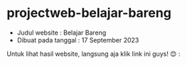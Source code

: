 # projectweb-belajar-bareng
- Judul website : Belajar Bareng 
- Dibuat pada tanggal : 17 September 2023

Untuk lihat hasil website, langsung aja klik link ini guys! 😊 : 

